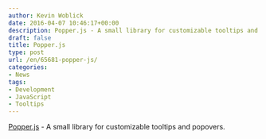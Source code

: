 ```yaml
---
author: Kevin Woblick
date: 2016-04-07 10:46:17+00:00
description: Popper.js - A small library for customizable tooltips and popovers
draft: false
title: Popper.js
type: post
url: /en/65681-popper-js/
categories:
- News
tags:
- Development
- JavaScript
- Tooltips
---
```


[Popper.js](https://github.com/fezvrasta/popper.js) - A small library for customizable tooltips and popovers.

